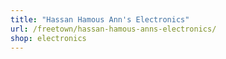 ```yaml
---
title: "Hassan Hamous Ann's Electronics"
url: /freetown/hassan-hamous-anns-electronics/
shop: electronics
---
```

